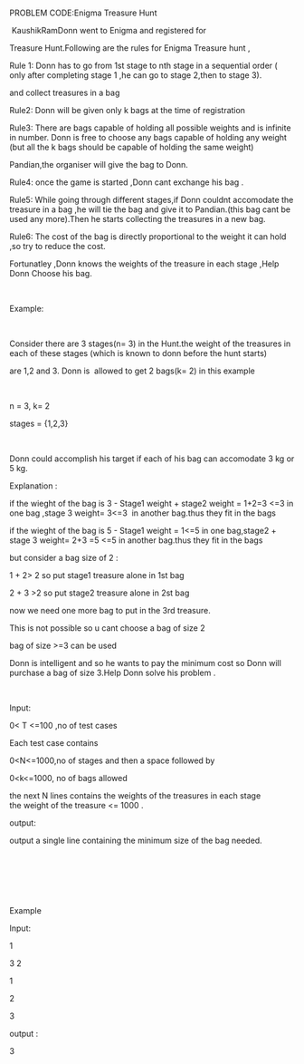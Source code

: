 <p>&nbsp;</p>
<div id="_mcePaste" style="position: absolute; left: -10000px; top: 29px; width: 1px; height: 1px; overflow: hidden;">PROBLEM CODE:Enigma Treasure Hunt</div>
<div id="_mcePaste" style="position: absolute; left: -10000px; top: 29px; width: 1px; height: 1px; overflow: hidden;"><span style="white-space: pre;"> </span>KaushikRamDonn went to Enigma and registered for&nbsp;</div>
<div id="_mcePaste" style="position: absolute; left: -10000px; top: 29px; width: 1px; height: 1px; overflow: hidden;">Treasure Hunt.Following are the rules for Enigma Treasure hunt ,</div>
<div id="_mcePaste" style="position: absolute; left: -10000px; top: 29px; width: 1px; height: 1px; overflow: hidden;">Rule 1: Donn has to go from 1st stage to nth stage in a sequential order ( only after completing stage 1 ,he can go to stage 2,then to stage 3).&nbsp;</div>
<div id="_mcePaste" style="position: absolute; left: -10000px; top: 29px; width: 1px; height: 1px; overflow: hidden;">and collect treasures in a bag</div>
<div id="_mcePaste" style="position: absolute; left: -10000px; top: 29px; width: 1px; height: 1px; overflow: hidden;">Rule2: Donn will be given only k bags at the time of registration</div>
<div id="_mcePaste" style="position: absolute; left: -10000px; top: 29px; width: 1px; height: 1px; overflow: hidden;">Rule3: There are bags capable of holding all possible weights and is infinite in number. Donn is free to choose any bags capable of holding any weight (but all the k bags should be capable of holding the same weight)</div>
<div id="_mcePaste" style="position: absolute; left: -10000px; top: 29px; width: 1px; height: 1px; overflow: hidden;">Pandian,the organiser will give the bag ,Euler asked.</div>
<div id="_mcePaste" style="position: absolute; left: -10000px; top: 29px; width: 1px; height: 1px; overflow: hidden;">Rule4: once the game is started ,Donn cant exchange his bag .</div>
<div id="_mcePaste" style="position: absolute; left: -10000px; top: 29px; width: 1px; height: 1px; overflow: hidden;">Rule5: While going through different stages,if Donn couldnt accomodate the treasure in a bag ,tie the bag and give it to Pandian.(this bag cant be used any more.Then start collecting the treasures in a new bag.</div>
<div id="_mcePaste" style="position: absolute; left: -10000px; top: 29px; width: 1px; height: 1px; overflow: hidden;">Rule6: The cost of the bag is directly proportional to the weight it can hold ,so try to reduce the cost.</div>
<div id="_mcePaste" style="position: absolute; left: -10000px; top: 29px; width: 1px; height: 1px; overflow: hidden;">Fortunatley ,Donn knows the weights of the treasure in each stage ,Help Donn Choose his bag (maximum bag size needed) .</div>
<div id="_mcePaste" style="position: absolute; left: -10000px; top: 29px; width: 1px; height: 1px; overflow: hidden;">Example:&nbsp;</div>
<div id="_mcePaste" style="position: absolute; left: -10000px; top: 29px; width: 1px; height: 1px; overflow: hidden;">Consider there are 3 stages(n= 3) in the Hunt.the weight of the treasures in each of these stages (which is known to donn before the hunt starts)</div>
<div id="_mcePaste" style="position: absolute; left: -10000px; top: 29px; width: 1px; height: 1px; overflow: hidden;">are 1,2 and 3. Donn is &nbsp;allowed to get 2 bags(k= 2) in this example</div>
<div id="_mcePaste" style="position: absolute; left: -10000px; top: 29px; width: 1px; height: 1px; overflow: hidden;">n = 3, k= 2</div>
<div id="_mcePaste" style="position: absolute; left: -10000px; top: 29px; width: 1px; height: 1px; overflow: hidden;">stages = {1,2,3}</div>
<div id="_mcePaste" style="position: absolute; left: -10000px; top: 29px; width: 1px; height: 1px; overflow: hidden;">Donn could accomplish his target if each of his bag can accomodate 3 kg or 5 kg.</div>
<div id="_mcePaste" style="position: absolute; left: -10000px; top: 29px; width: 1px; height: 1px; overflow: hidden;">Explanation :</div>
<div id="_mcePaste" style="position: absolute; left: -10000px; top: 29px; width: 1px; height: 1px; overflow: hidden;">if the wieght of the bag is 3 - Stage1 weight + stage2 weight = 1+2=3 &lt;=3 in one bag ,stage 3 weight= 3&lt;=3 &nbsp;in another bag.thus they fit in the bags</div>
<div id="_mcePaste" style="position: absolute; left: -10000px; top: 29px; width: 1px; height: 1px; overflow: hidden;">if the wieght of the bag is 5 - Stage1 weight = 1&lt;=5 in one bag,stage2 + stage 3 weight= 2+3 =5 &lt;=5 in another bag.thus they fit in the bags</div>
<div id="_mcePaste" style="position: absolute; left: -10000px; top: 29px; width: 1px; height: 1px; overflow: hidden;">but consider a bag size of 2 :</div>
<div id="_mcePaste" style="position: absolute; left: -10000px; top: 29px; width: 1px; height: 1px; overflow: hidden;">1 + 2&gt; 2 so put stage1 treasure alone in 1st bag</div>
<div id="_mcePaste" style="position: absolute; left: -10000px; top: 29px; width: 1px; height: 1px; overflow: hidden;">2 + 3 &gt;2 so put stage2 treasure alone in 2st bag</div>
<div id="_mcePaste" style="position: absolute; left: -10000px; top: 29px; width: 1px; height: 1px; overflow: hidden;">now we need one more bag to put in the 3rd treasure.</div>
<div id="_mcePaste" style="position: absolute; left: -10000px; top: 29px; width: 1px; height: 1px; overflow: hidden;">This is not possible so u cant choose a bag of size 2</div>
<div id="_mcePaste" style="position: absolute; left: -10000px; top: 29px; width: 1px; height: 1px; overflow: hidden;">bag of size &gt;=3 can be used&nbsp;</div>
<div id="_mcePaste" style="position: absolute; left: -10000px; top: 29px; width: 1px; height: 1px; overflow: hidden;">Donn is intelligent and so he wants to pay the minimum cost so Donn will purchase a bag of size 3.Help Donn solve his problem .</div>
<div id="_mcePaste" style="position: absolute; left: -10000px; top: 29px; width: 1px; height: 1px; overflow: hidden;">Input:</div>
<div id="_mcePaste" style="position: absolute; left: -10000px; top: 29px; width: 1px; height: 1px; overflow: hidden;">0&lt; T &lt;=100 ,no of test cases&nbsp;</div>
<div id="_mcePaste" style="position: absolute; left: -10000px; top: 29px; width: 1px; height: 1px; overflow: hidden;">Each test case contains</div>
<div id="_mcePaste" style="position: absolute; left: -10000px; top: 29px; width: 1px; height: 1px; overflow: hidden;">0&lt;N&lt;=1000,no of stages and then a space followed by</div>
<div id="_mcePaste" style="position: absolute; left: -10000px; top: 29px; width: 1px; height: 1px; overflow: hidden;">0&lt;k&lt;=1000, no of bags allowed</div>
<div id="_mcePaste" style="position: absolute; left: -10000px; top: 29px; width: 1px; height: 1px; overflow: hidden;">the next N lines contains the weights of the treasures in each stage</div>
<div id="_mcePaste" style="position: absolute; left: -10000px; top: 29px; width: 1px; height: 1px; overflow: hidden;">output:</div>
<div id="_mcePaste" style="position: absolute; left: -10000px; top: 29px; width: 1px; height: 1px; overflow: hidden;">output a single line containing the minimum size of the bag needed.</div>
<div id="_mcePaste" style="position: absolute; left: -10000px; top: 29px; width: 1px; height: 1px; overflow: hidden;">Example<span style="white-space: pre;"> </span></div>
<div id="_mcePaste" style="position: absolute; left: -10000px; top: 29px; width: 1px; height: 1px; overflow: hidden;">Input:</div>
<div id="_mcePaste" style="position: absolute; left: -10000px; top: 29px; width: 1px; height: 1px; overflow: hidden;">1</div>
<div id="_mcePaste" style="position: absolute; left: -10000px; top: 29px; width: 1px; height: 1px; overflow: hidden;">3 2</div>
<div id="_mcePaste" style="position: absolute; left: -10000px; top: 29px; width: 1px; height: 1px; overflow: hidden;">1</div>
<div id="_mcePaste" style="position: absolute; left: -10000px; top: 29px; width: 1px; height: 1px; overflow: hidden;">2</div>
<div id="_mcePaste" style="position: absolute; left: -10000px; top: 29px; width: 1px; height: 1px; overflow: hidden;">3</div>
<div id="_mcePaste" style="position: absolute; left: -10000px; top: 29px; width: 1px; height: 1px; overflow: hidden;">output :</div>
<div id="_mcePaste" style="position: absolute; left: -10000px; top: 29px; width: 1px; height: 1px; overflow: hidden;">3&nbsp;</div>
<p>&nbsp;</p>
<p>PROBLEM CODE:Enigma Treasure Hunt</p>
<p><span style="white-space:pre"> </span>KaushikRamDonn went to Enigma and registered for&nbsp;</p>
<p>Treasure Hunt.Following are the rules for Enigma Treasure hunt ,</p>
<p>Rule 1: Donn has to go from 1st stage to nth stage in a sequential order ( only after completing stage 1 ,he can go to stage 2,then to stage 3).&nbsp;</p>
<p>and collect treasures in a bag</p>
<p>Rule2: Donn will be given only k bags at the time of registration</p>
<p>Rule3: There are bags capable of holding all possible weights and is infinite in number. Donn is free to choose any bags capable of holding any weight (but all the k bags should be capable of holding the same weight)</p>
<p>Pandian,the organiser will give the bag to Donn.</p>
<p>Rule4: once the game is started ,Donn cant exchange his bag .</p>
<p>Rule5: While going through different stages,if Donn couldnt accomodate the treasure in a bag ,he will tie the bag and give it to Pandian.(this bag cant be used any more).Then he starts collecting the treasures in a new bag.</p>
<p>Rule6: The cost of the bag is directly proportional to the weight it can hold ,so try to reduce the cost.</p>
<p>Fortunatley ,Donn knows the weights of the treasure in each stage ,Help Donn Choose his bag.</p>
<p>&nbsp;</p>
<p>Example:&nbsp;</p>
<p>&nbsp;</p>
<p>Consider there are 3 stages(n= 3) in the Hunt.the weight of the treasures in each of these stages (which is known to donn before the hunt starts)</p>
<p>are 1,2 and 3. Donn is &nbsp;allowed to get 2 bags(k= 2) in this example</p>
<p>&nbsp;</p>
<p>n = 3, k= 2</p>
<p>stages = {1,2,3}</p>
<p>&nbsp;</p>
<p>Donn could accomplish his target if each of his bag can accomodate 3 kg or 5 kg.</p>
<p>Explanation :</p>
<p>if the wieght of the bag is 3 - Stage1 weight + stage2 weight = 1+2=3 &lt;=3 in one bag ,stage 3 weight= 3&lt;=3 &nbsp;in another bag.thus they fit in the bags</p>
<p>if the wieght of the bag is 5 - Stage1 weight = 1&lt;=5 in one bag,stage2 + stage 3 weight= 2+3 =5 &lt;=5 in another bag.thus they fit in the bags</p>
<p>but consider a bag size of 2 :</p>
<p>1 + 2&gt; 2 so put stage1 treasure alone in 1st bag</p>
<p>2 + 3 &gt;2 so put stage2 treasure alone in 2st bag</p>
<p>now we need one more bag to put in the 3rd treasure.</p>
<p>This is not possible so u cant choose a bag of size 2</p>
<p>bag of size &gt;=3 can be used&nbsp;</p>
<p>Donn is intelligent and so he wants to pay the minimum cost so Donn will purchase a bag of size 3.Help Donn solve his problem .</p>
<p>&nbsp;</p>
<p>Input:</p>
<p>0&lt; T &lt;=100 ,no of test cases&nbsp;</p>
<p>Each test case contains</p>
<p>0&lt;N&lt;=1000,no of stages and then a space followed by</p>
<p>0&lt;k&lt;=1000, no of bags allowed</p>
<p>the next N lines contains the weights of the treasures in each stage<br>the weight of the treasure &lt;= 1000 .&nbsp;</p>
<p>output:</p>
<p>output a single line containing the minimum size of the bag needed.</p>
<p>&nbsp;</p>
<p>&nbsp;</p>
<p>&nbsp;</p>
<p>Example<span style="white-space:pre"> </span></p>
<p>Input:</p>
<p>1</p>
<p>3 2</p>
<p>1</p>
<p>2</p>
<p>3</p>
<p>output :</p>
<p>3&nbsp;</p>
<p>&nbsp;</p>
<p>&nbsp;</p>
<p>&nbsp;</p>